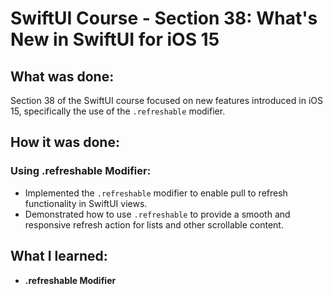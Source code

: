 # SwiftUI Course - Section 38: What's New in SwiftUI for iOS 15

## What was done:
Section 38 of the SwiftUI course focused on new features introduced in iOS 15, specifically the use of the `.refreshable` modifier.

## How it was done:
### Using .refreshable Modifier:
- Implemented the `.refreshable` modifier to enable pull to refresh functionality in SwiftUI views.
- Demonstrated how to use `.refreshable` to provide a smooth and responsive refresh action for lists and other scrollable content.

## What I learned:
- **.refreshable Modifier**
